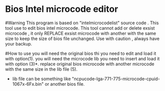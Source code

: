 # Bios Intel microcode editor

#Warning
This program is based on "intelmicrocodelist" source code .
This tool use to edit bios intel microcode.
This tool cannot add or delete exsist microcode , it only REPLACE exsist microcode with another with the same size to keep the size of bios file unchanged.
Use with caution , always have your backup.

#How to use 
you will need the original bios thi you need to edit and load it with option(1).
you will need the microcode lib you need to insert and load it with option (3)*.
replace original bios microcode with another microcode with the same size in the lib file  (5).
* lib file can be something like "ncpucode-lga-771-775-microcode-cpuid-1067x-6Fx.bin" or another bios file.
